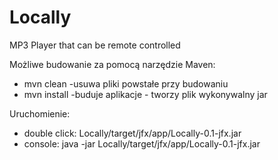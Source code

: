 # Locally
MP3 Player that can be remote controlled

Możliwe budowanie za pomocą narzędzie Maven:
- mvn clean -usuwa pliki powstałe przy budowaniu
- mvn install -buduje aplikacje - tworzy plik wykonywalny jar

Uruchomienie:
- double click: Locally/target/jfx/app/Locally-0.1-jfx.jar
- console: java -jar Locally/target/jfx/app/Locally-0.1-jfx.jar
